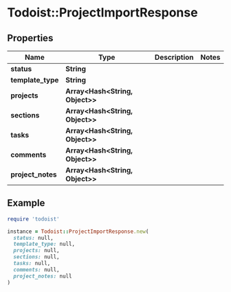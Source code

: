 # Todoist::ProjectImportResponse

## Properties

| Name | Type | Description | Notes |
| ---- | ---- | ----------- | ----- |
| **status** | **String** |  |  |
| **template_type** | **String** |  |  |
| **projects** | **Array&lt;Hash&lt;String, Object&gt;&gt;** |  |  |
| **sections** | **Array&lt;Hash&lt;String, Object&gt;&gt;** |  |  |
| **tasks** | **Array&lt;Hash&lt;String, Object&gt;&gt;** |  |  |
| **comments** | **Array&lt;Hash&lt;String, Object&gt;&gt;** |  |  |
| **project_notes** | **Array&lt;Hash&lt;String, Object&gt;&gt;** |  |  |

## Example

```ruby
require 'todoist'

instance = Todoist::ProjectImportResponse.new(
  status: null,
  template_type: null,
  projects: null,
  sections: null,
  tasks: null,
  comments: null,
  project_notes: null
)
```

